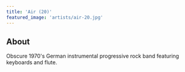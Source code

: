 ```yaml
---
title: 'Air (20)'
featured_image: 'artists/air-20.jpg'
---
```


## About

Obscure 1970's German instrumental progressive rock band featuring keyboards and flute.
